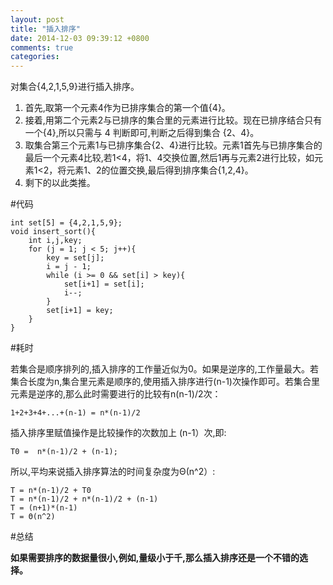 ```yaml
---
layout: post
title: "插入排序"
date: 2014-12-03 09:39:12 +0800
comments: true
categories: 
---
```


对集合{4,2,1,5,9}进行插入排序。

1. 首先,取第一个元素4作为已排序集合的第一个值{4}。
2. 接着,用第二个元素2与已排序的集合里的元素进行比较。现在已排序结合只有一个{4},所以只需与 4 判断即可,判断之后得到集合 {2、4}。
3. 取集合第三个元素1与已排序集合{2、4}进行比较。元素1首先与已排序集合的最后一个元素4比较,若1<4，将1、4交换位置,然后1再与元素2进行比较，如元素1<2，将元素1、2的位置交换,最后得到排序集合{1,2,4}。
4. 剩下的以此类推。

#代码

	int set[5] = {4,2,1,5,9};
	void insert_sort(){
	    int i,j,key;
	    for (j = 1; j < 5; j++){
	        key = set[j];
	        i = j - 1;
	        while (i >= 0 && set[i] > key){
	            set[i+1] = set[i];
	            i--;
	        }
	        set[i+1] = key;
	    }
	}
	
#耗时

若集合是顺序排列的,插入排序的工作量近似为0。如果是逆序的,工作量最大。若集合长度为n,集合里元素是顺序的,使用插入排序进行(n-1)次操作即可。若集合里元素是逆序的,那么此时需要进行的比较有n(n-1)/2次：

	1+2+3+4+...+(n-1) = n*(n-1)/2

插入排序里赋值操作是比较操作的次数加上 (n-1）次,即:

	T0 =  n*(n-1)/2 + (n-1);

所以,平均来说插入排序算法的时间复杂度为Θ(n^2）:

	T = n*(n-1)/2 + T0 
	T = n*(n-1)/2 + n*(n-1)/2 + (n-1) 
	T = (n+1)*(n-1)
	T = Θ(n^2)

#总结
	
**如果需要排序的数据量很小,例如,量级小于千,那么插入排序还是一个不错的选择。**
